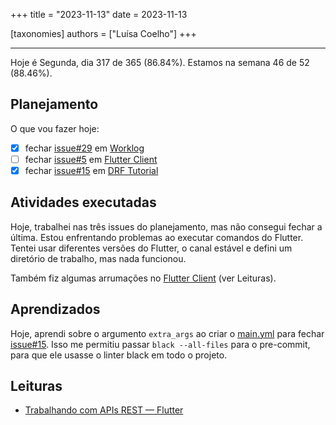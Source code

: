 +++
title = "2023-11-13"
date = 2023-11-13

[taxonomies]
authors = ["Luísa Coelho"]
+++

---

Hoje é Segunda, dia 317 de 365 (86.84%). Estamos na semana 46 de 52 (88.46%).

## Planejamento

O que vou fazer hoje:

- [x] fechar [issue#29](https://github.com/OmnicodeSolutions/blog/issues/29) em [Worklog](https://github.com/OmnicodeSolutions/blog)
- [ ] fechar [issue#5](https://github.com/OmnicodeSolutions/luisa_drf_flutter_client/issues/5) em [Flutter Client](https://github.com/OmnicodeSolutions/luisa_drf_flutter_client)
- [x] fechar [issue#15](https://github.com/OmnicodeSolutions/luisa_drf_tutorial/issues/15) em [DRF Tutorial](https://github.com/OmnicodeSolutions/luisa_drf_tutorial)

## Atividades executadas

Hoje, trabalhei nas três issues do planejamento, mas não consegui fechar a última. Estou enfrentando problemas ao executar comandos do Flutter. Tentei usar diferentes versões do Flutter, o canal estável e defini um diretório de trabalho, mas nada funcionou.

Também fiz algumas arrumações no [Flutter Client](https://github.com/OmnicodeSolutions/luisa_drf_flutter_client) (ver Leituras).

## Aprendizados

Hoje, aprendi sobre o argumento `extra_args` ao criar o [main.yml](https://github.com/OmnicodeSolutions/luisa_drf_tutorial/blob/gh-actions/.github/workflows/main.yml) para fechar [issue#15](https://github.com/OmnicodeSolutions/luisa_drf_tutorial/issues/15). Isso me permitiu passar `black --all-files` para o pre-commit, para que ele usasse o linter black em todo o projeto.

## Leituras

* [Trabalhando com APIs REST — Flutter](https://blog.codemagic.io/rest-api-in-flutter/)
